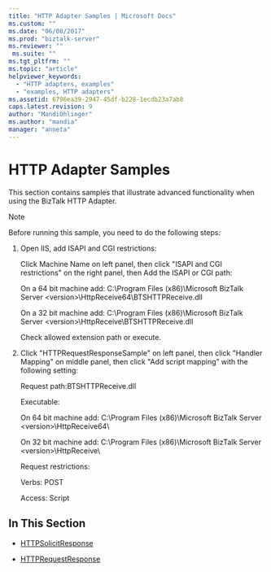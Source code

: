 ```yaml
---
title: "HTTP Adapter Samples | Microsoft Docs"
ms.custom: ""
ms.date: "06/08/2017"
ms.prod: "biztalk-server"
ms.reviewer: ""
 ms.suite: ""
ms.tgt_pltfrm: ""
ms.topic: "article"
helpviewer_keywords: 
  - "HTTP adapters, examples"
  - "examples, HTTP adapters"
ms.assetid: 6796ea39-2947-45df-b228-1ecdb23a7ab8
caps.latest.revision: 9
author: "MandiOhlinger"
ms.author: "mandia"
manager: "anneta"
---
```

# HTTP Adapter Samples
This section contains samples that illustrate advanced functionality when using the BizTalk HTTP Adapter.  
  
> [!NOTE]
>  Before running this sample, you need to do the following steps:  
>   
>  1.  Open IIS, add ISAPI and CGI restrictions:  
>   
>      Click Machine Name on left panel, then click "ISAPI and CGI restrictions" on the right panel, then Add the ISAPI or CGI path:  
>   
>      On a 64 bit machine add:   C:\Program Files (x86)\Microsoft BizTalk Server \<version>\HttpReceive64\BTSHTTPReceive.dll  
>   
>      On a 32 bit machine add:   C:\Program Files (x86)\Microsoft BizTalk Server \<version>\HttpReceive\BTSHTTPReceive.dll  
>   
>      Check allowed extension path or execute.  
> 2.  Click "HTTPRequestResponseSample" on left panel, then click "Handler Mapping" on middle panel, then click "Add script mapping” with the following setting:  
>   
>      Request path:BTSHTTPReceive.dll  
>   
>      Executable:  
>   
>      On 64 bit machine add:   C:\Program Files (x86)\Microsoft BizTalk Server \<version>\HttpReceive64\  
>   
>      On 32 bit machine add:   C:\Program Files (x86)\Microsoft BizTalk Server \<version>\HttpReceive\  
>   
>      Request restrictions:  
>   
>      Verbs: POST  
>   
>      Access: Script  
  
## In This Section  
  
-   [HTTPSolicitResponse](../core/httpsolicitresponse.md)  
  
-   [HTTPRequestResponse](../core/httprequestresponse.md)